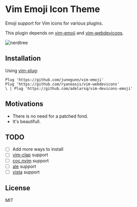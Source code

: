 # Vim Emoji Icon Theme

Emoji support for Vim icons for various plugins.

This plugin depends on [vim-emoji](https://github.com/junegunn/vim-emoji) and [vim-webdevicons](https://github.com/junegunn/vim-plug).

![nerdtree](https://user-images.githubusercontent.com/430272/79052360-5e31df80-7c0c-11ea-830e-84f516b0b3ec.png)

## Installation

Using [vim-plug](https://github.com/junegunn/vim-plug):

```
Plug 'https://github.com/junegunn/vim-emoji'
Plug 'https://github.com/ryanoasis/vim-webdevicons'
\ | Plug 'https://github.com/adelarsq/vim-devicons-emoji'
```

## Motivations

- There is no need for a patched fond.
- It's beautifull.

## TODO

- [ ] Add more ways to install
- [ ] [vim-clap](https://github.com/liuchengxu/vim-clap) support
- [ ] [coc.nvim](https://github.com/neoclide/coc.nvim) support
- [ ] [ale](https://github.com/dense-analysis/ale) support
- [ ] [vista](https://github.com/liuchengxu/vista.vim) support

## License

MIT

